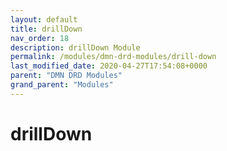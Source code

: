 ```yaml
---
layout: default
title: drillDown 
nav_order: 18
description: drillDown Module
permalink: /modules/dmn-drd-modules/drill-down
last_modified_date: 2020-04-27T17:54:08+0000
parent: "DMN DRD Modules"
grand_parent: "Modules"
---
```


# drillDown